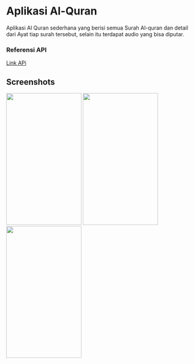 # Aplikasi Al-Quran
Aplikasi Al Quran sederhana yang berisi semua Surah Al-quran dan detail dari Ayat tiap surah tersebut, selain itu terdapat audio yang bisa diputar.
<h3>Referensi API</h3>
<a href = "https://github.com/bachors/Al-Quran-ID-API?fbclid=IwAR2lPEXmqQA2hw6d0rj-cibvh2cJuIaVJjruI6K96PpQjx1WTU5gfb35LQ4">Link APi</a> 
<h2>Screenshots</h2>
<img src="https://drive.google.com/uc?export=view&id=11guZNqHFUENXKdwK3X3uEnOHpP0YTaJq" width="200" height="350">
<img src="https://drive.google.com/uc?export=view&id=11k8DlaPLhNfUexIWFt_e1ZEsW6CgmaDQ" width="200" height="350">
<img src="https://drive.google.com/uc?export=view&id=11hE0BkflqPgTIdzp1TZYIsFCmGsDBR4s" width="200" height="350">
